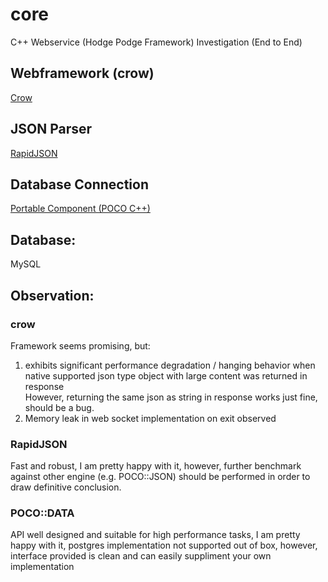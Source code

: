 # core
C++ Webservice (Hodge Podge Framework) Investigation (End to End)  

## Webframework (crow)
[Crow](https://github.com/ipkn/crow.git)

## JSON Parser
[RapidJSON](http://rapidjson.org)

## Database Connection
[Portable Component (POCO C++)](https://pocoproject.org)

## Database:
MySQL

## Observation:
### crow
Framework seems promising, but:  
1. exhibits significant performance degradation / hanging behavior when native supported json type object with large content was returned in response  
However, returning the same json as string in response works just fine, should be a bug.
2. Memory leak in web socket implementation on exit observed  

### RapidJSON
Fast and robust, I am pretty happy with it, however, further benchmark against other engine (e.g. POCO::JSON) should be performed in order to draw definitive conclusion.

### POCO::DATA
API well designed and suitable for high performance tasks, I am pretty happy with it, postgres implementation not supported out of box, however, interface provided is clean and can easily suppliment your own implementation
